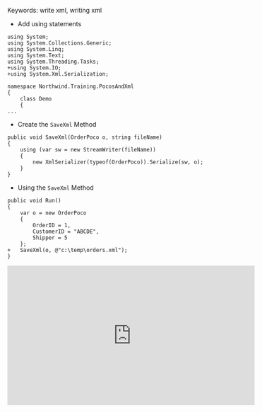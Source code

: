 Keywords: write xml, writing xml

* Add using statements
```csdiff
using System;
using System.Collections.Generic;
using System.Linq;
using System.Text;
using System.Threading.Tasks;
+using System.IO;
+using System.Xml.Serialization;

namespace Northwind.Training.PocosAndXml
{
    class Demo
    { 
...    
```
* Create the `SaveXml` Method
```csdiff
public void SaveXml(OrderPoco o, string fileName)
{
    using (var sw = new StreamWriter(fileName))
    {
        new XmlSerializer(typeof(OrderPoco)).Serialize(sw, o);
    }
}
```

* Using the `SaveXml` Method
```csdiff
public void Run()
{
    var o = new OrderPoco
    {
        OrderID = 1,
        CustomerID = "ABCDE",
        Shipper = 5
    };
+   SaveXml(o, @"c:\temp\orders.xml");
}
```

<iframe width="560" height="315" src="https://www.youtube.com/embed/2UeIQuqwzOU?list=PL1DEQjXG2xnIpyKeZmM66PL2bbuUyhyNE" frameborder="0" allowfullscreen></iframe>